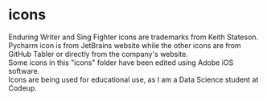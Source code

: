 # icons

<p>
Enduring Writer and Sing Fighter icons are trademarks from Keith Stateson. <br>
Pycharm icon is from JetBrains website while the other icons are from GitHub Tabler or directly from the company's website. <br>
Some icons in this "icons" folder have been edited using Adobe iOS software. <br>
Icons are being used for educational use, as I am a Data Science student at Codeup. <br>
</p>
